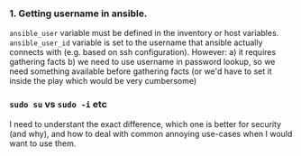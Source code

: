### 1. Getting username in ansible.

`ansible_user` variable must be defined in the inventory or host variables.
`ansible_user_id` variable is set to the username that ansible actually connects with (e.g. based on ssh configuration). However:
  a) it requires gathering facts
  b) we need to use username in password lookup, so we need something available before gathering facts (or we'd have to set it inside the play which would be very cumbersome)


### `sudo su` vs `sudo -i` etc

I need to understant the exact difference, which one is better for security (and why), and how to deal with common annoying use-cases when I would want to use them.